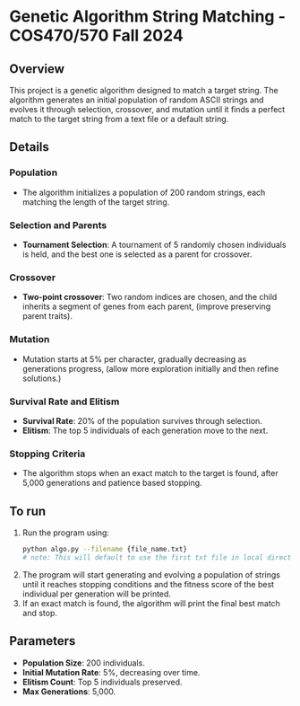 # Genetic Algorithm String Matching - COS470/570 Fall 2024

## Overview
This project is a genetic algorithm designed to match a target string. The algorithm generates an initial population of random ASCII strings and evolves it through selection, crossover, and mutation until it finds a perfect match to the target string from a text file or a default string.

## Details

### Population 
- The algorithm initializes a population of 200 random strings, each matching the length of the target string.

### Selection and Parents
- **Tournament Selection**: A tournament of 5 randomly chosen individuals is held, and the best one is selected as a parent for crossover.

### Crossover
- **Two-point crossover**: Two random indices are chosen, and the child inherits a segment of genes from each parent, (improve preserving parent traits).

### Mutation
- Mutation starts at  5% per character, gradually decreasing as generations progress, (allow more exploration initially and then refine solutions.)

### Survival Rate and Elitism
- **Survival Rate**: 20% of the population survives through selection.
- **Elitism**: The top 5 individuals of each generation move to the next.

### Stopping Criteria
- The algorithm stops when an exact match to the target is found, after 5,000 generations and patience based stopping.

## To run 

1. Run the program using:
   ```bash
   python algo.py --filename {file_name.txt}
   # note: This will default to use the first txt file in local directory if input is none or not found.
2. The program will start generating and evolving a population of strings until it reaches stopping conditions and the fitness score of the best individual per generation will be printed.
3. If an exact match is found, the algorithm will print the final best match and stop.

## Parameters
- **Population Size**: 200 individuals.
- **Initial Mutation Rate**: 5%, decreasing over time.
- **Elitism Count**: Top 5 individuals preserved.
- **Max Generations**: 5,000.


